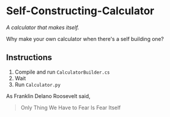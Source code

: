 # Self-Constructing-Calculator
*A calculator that makes itself.*

Why make your own calculator when there's a self building one?

## Instructions
1. Compile and run `CalculatorBuilder.cs`
2. Wait
3. Run `Calculator.py`


As Franklin Delano Roosevelt said,
> Only Thing We Have to Fear Is Fear Itself
 